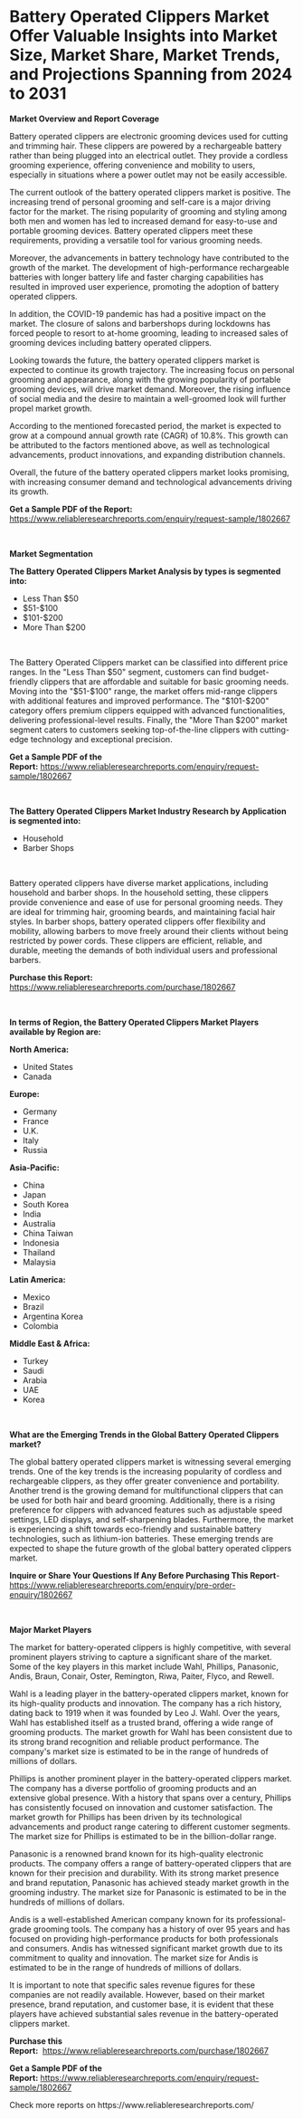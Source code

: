 <p><h1>Battery Operated Clippers Market Offer Valuable Insights into Market Size, Market Share, Market Trends, and Projections Spanning from 2024 to 2031</h1></p><p><strong>Market Overview and Report Coverage</strong></p>
<p><p>Battery operated clippers are electronic grooming devices used for cutting and trimming hair. These clippers are powered by a rechargeable battery rather than being plugged into an electrical outlet. They provide a cordless grooming experience, offering convenience and mobility to users, especially in situations where a power outlet may not be easily accessible.</p><p>The current outlook of the battery operated clippers market is positive. The increasing trend of personal grooming and self-care is a major driving factor for the market. The rising popularity of grooming and styling among both men and women has led to increased demand for easy-to-use and portable grooming devices. Battery operated clippers meet these requirements, providing a versatile tool for various grooming needs.</p><p>Moreover, the advancements in battery technology have contributed to the growth of the market. The development of high-performance rechargeable batteries with longer battery life and faster charging capabilities has resulted in improved user experience, promoting the adoption of battery operated clippers.</p><p>In addition, the COVID-19 pandemic has had a positive impact on the market. The closure of salons and barbershops during lockdowns has forced people to resort to at-home grooming, leading to increased sales of grooming devices including battery operated clippers.</p><p>Looking towards the future, the battery operated clippers market is expected to continue its growth trajectory. The increasing focus on personal grooming and appearance, along with the growing popularity of portable grooming devices, will drive market demand. Moreover, the rising influence of social media and the desire to maintain a well-groomed look will further propel market growth.</p><p>According to the mentioned forecasted period, the market is expected to grow at a compound annual growth rate (CAGR) of 10.8%. This growth can be attributed to the factors mentioned above, as well as technological advancements, product innovations, and expanding distribution channels.</p><p>Overall, the future of the battery operated clippers market looks promising, with increasing consumer demand and technological advancements driving its growth.</p></p>
<p><strong>Get a Sample PDF of the Report:</strong> <a href="https://www.reliableresearchreports.com/enquiry/request-sample/1802667">https://www.reliableresearchreports.com/enquiry/request-sample/1802667</a></p>
<p>&nbsp;</p>
<p><strong>Market Segmentation</strong></p>
<p><strong>The Battery Operated Clippers Market Analysis by types is segmented into:</strong></p>
<p><ul><li>Less Than $50</li><li>$51-$100</li><li>$101-$200</li><li>More Than $200</li></ul></p>
<p>&nbsp;</p>
<p><p>The Battery Operated Clippers market can be classified into different price ranges. In the "Less Than $50" segment, customers can find budget-friendly clippers that are affordable and suitable for basic grooming needs. Moving into the "$51-$100" range, the market offers mid-range clippers with additional features and improved performance. The "$101-$200" category offers premium clippers equipped with advanced functionalities, delivering professional-level results. Finally, the "More Than $200" market segment caters to customers seeking top-of-the-line clippers with cutting-edge technology and exceptional precision.</p></p>
<p><strong>Get a Sample PDF of the Report:</strong>&nbsp;<a href="https://www.reliableresearchreports.com/enquiry/request-sample/1802667">https://www.reliableresearchreports.com/enquiry/request-sample/1802667</a></p>
<p>&nbsp;</p>
<p><strong>The Battery Operated Clippers Market Industry Research by Application is segmented into:</strong></p>
<p><ul><li>Household</li><li>Barber Shops</li></ul></p>
<p>&nbsp;</p>
<p><p>Battery operated clippers have diverse market applications, including household and barber shops. In the household setting, these clippers provide convenience and ease of use for personal grooming needs. They are ideal for trimming hair, grooming beards, and maintaining facial hair styles. In barber shops, battery operated clippers offer flexibility and mobility, allowing barbers to move freely around their clients without being restricted by power cords. These clippers are efficient, reliable, and durable, meeting the demands of both individual users and professional barbers.</p></p>
<p><strong>Purchase this Report:</strong>&nbsp; <a href="https://www.reliableresearchreports.com/purchase/1802667">https://www.reliableresearchreports.com/purchase/1802667</a></p>
<p>&nbsp;</p>
<p><strong>In terms of Region, the Battery Operated Clippers Market Players available by Region are:</strong></p>
<p>
    <p> <strong> North America: </strong>
        <ul>
            <li>United States</li>
            <li>Canada</li>
        </ul>
        </p> 
    <p> <strong> Europe: </strong>
        <ul>
            <li>Germany</li>
            <li>France</li>
            <li>U.K.</li>
            <li>Italy</li>
            <li>Russia</li>
        </ul>
        </p> 
    <p> <strong> Asia-Pacific: </strong>
        <ul>
            <li>China</li>
            <li>Japan</li>
            <li>South Korea</li>
            <li>India</li>
            <li>Australia</li>
            <li>China Taiwan</li>
            <li>Indonesia</li>
            <li>Thailand</li>
            <li>Malaysia</li>
        </ul>
        </p> 
    <p> <strong> Latin America: </strong>
        <ul>
            <li>Mexico</li>
            <li>Brazil</li>
            <li>Argentina Korea</li>
            <li>Colombia</li>
        </ul>
        </p> 
    <p> <strong> Middle East & Africa: </strong>
        <ul>
            <li>Turkey</li>
            <li>Saudi</li>
            <li>Arabia</li>
            <li>UAE</li>
            <li>Korea</li>
        </ul>
    </p>
    </p>
<p>&nbsp;</p>
<p><strong>What are the Emerging Trends in the Global Battery Operated Clippers market?</strong></p>
<p><p>The global battery operated clippers market is witnessing several emerging trends. One of the key trends is the increasing popularity of cordless and rechargeable clippers, as they offer greater convenience and portability. Another trend is the growing demand for multifunctional clippers that can be used for both hair and beard grooming. Additionally, there is a rising preference for clippers with advanced features such as adjustable speed settings, LED displays, and self-sharpening blades. Furthermore, the market is experiencing a shift towards eco-friendly and sustainable battery technologies, such as lithium-ion batteries. These emerging trends are expected to shape the future growth of the global battery operated clippers market.</p></p>
<p><strong>Inquire or Share Your Questions If Any Before Purchasing This Report</strong>- <a href="https://www.reliableresearchreports.com/enquiry/pre-order-enquiry/1802667">https://www.reliableresearchreports.com/enquiry/pre-order-enquiry/1802667</a></p>
<p>&nbsp;</p>
<p><strong>Major Market Players</strong></p>
<p><p>The market for battery-operated clippers is highly competitive, with several prominent players striving to capture a significant share of the market. Some of the key players in this market include Wahl, Phillips, Panasonic, Andis, Braun, Conair, Oster, Remington, Riwa, Paiter, Flyco, and Rewell.</p><p>Wahl is a leading player in the battery-operated clippers market, known for its high-quality products and innovation. The company has a rich history, dating back to 1919 when it was founded by Leo J. Wahl. Over the years, Wahl has established itself as a trusted brand, offering a wide range of grooming products. The market growth for Wahl has been consistent due to its strong brand recognition and reliable product performance. The company's market size is estimated to be in the range of hundreds of millions of dollars.</p><p>Phillips is another prominent player in the battery-operated clippers market. The company has a diverse portfolio of grooming products and an extensive global presence. With a history that spans over a century, Phillips has consistently focused on innovation and customer satisfaction. The market growth for Phillips has been driven by its technological advancements and product range catering to different customer segments. The market size for Phillips is estimated to be in the billion-dollar range.</p><p>Panasonic is a renowned brand known for its high-quality electronic products. The company offers a range of battery-operated clippers that are known for their precision and durability. With its strong market presence and brand reputation, Panasonic has achieved steady market growth in the grooming industry. The market size for Panasonic is estimated to be in the hundreds of millions of dollars.</p><p>Andis is a well-established American company known for its professional-grade grooming tools. The company has a history of over 95 years and has focused on providing high-performance products for both professionals and consumers. Andis has witnessed significant market growth due to its commitment to quality and innovation. The market size for Andis is estimated to be in the range of hundreds of millions of dollars.</p><p>It is important to note that specific sales revenue figures for these companies are not readily available. However, based on their market presence, brand reputation, and customer base, it is evident that these players have achieved substantial sales revenue in the battery-operated clippers market.</p></p>
<p><strong>Purchase this Report:</strong>&nbsp;&nbsp;<a href="https://www.reliableresearchreports.com/purchase/1802667">https://www.reliableresearchreports.com/purchase/1802667</a></p>
<p></p>
<p><strong>Get a Sample PDF of the Report:</strong>&nbsp;<a href="https://www.reliableresearchreports.com/enquiry/request-sample/1802667">https://www.reliableresearchreports.com/enquiry/request-sample/1802667</a></p>
<p>Check more reports on https://www.reliableresearchreports.com/</p>